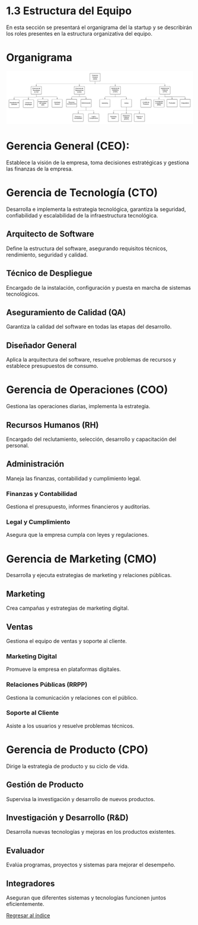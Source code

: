 # 1.3 Estructura del Equipo
En esta sección se presentará el organigrama del la startup y se describirán los roles presentes en la estructura organizativa del equipo.

# Organigrama

![Estructura del equipo](/PNGs/Organigrama_Final.jpeg)

# Gerencia General (CEO): 

Establece la visión de la empresa, toma decisiones estratégicas y gestiona las finanzas de la empresa.

# Gerencia de Tecnología (CTO)

Desarrolla e implementa la estrategia tecnológica, garantiza la seguridad, confiabilidad y escalabilidad de la infraestructura tecnológica.

## Arquitecto de Software

Define la estructura del software, asegurando requisitos técnicos, rendimiento, seguridad y calidad.

## Técnico de Despliegue

Encargado de la instalación, configuración y puesta en marcha de sistemas tecnológicos.

## Aseguramiento de Calidad (QA)

Garantiza la calidad del software en todas las etapas del desarrollo.

## Diseñador General

Aplica la arquitectura del software, resuelve problemas de recursos y establece presupuestos de consumo.

# Gerencia de Operaciones (COO)

Gestiona las operaciones diarias, implementa la estrategia.

## Recursos Humanos (RH)

Encargado del reclutamiento, selección, desarrollo y capacitación del personal.

## Administración

Maneja las finanzas, contabilidad y cumplimiento legal.

### Finanzas y Contabilidad

Gestiona el presupuesto, informes financieros y auditorías.

### Legal y Cumplimiento

Asegura que la empresa cumpla con leyes y regulaciones.

# Gerencia de Marketing (CMO)

Desarrolla y ejecuta estrategias de marketing y relaciones públicas.

## Marketing

Crea campañas y estrategias de marketing digital.

## Ventas

Gestiona el equipo de ventas y soporte al cliente.

### Marketing Digital

Promueve la empresa en plataformas digitales.

### Relaciones Públicas (RRPP)

Gestiona la comunicación y relaciones con el público.

### Soporte al Cliente

Asiste a los usuarios y resuelve problemas técnicos.

# Gerencia de Producto (CPO)

Dirige la estrategia de producto y su ciclo de vida.

## Gestión de Producto

Supervisa la investigación y desarrollo de nuevos productos.

## Investigación y Desarrollo (R&D)

Desarrolla nuevas tecnologías y mejoras en los productos existentes.

## Evaluador

Evalúa programas, proyectos y sistemas para mejorar el desempeño.

## Integradores

Aseguran que diferentes sistemas y tecnologías funcionen juntos eficientemente.



[Regresar al índice](../../README.md)
